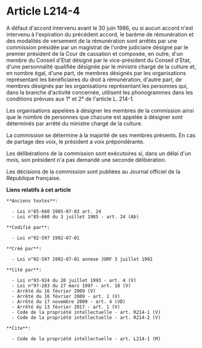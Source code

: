 # Article L214-4

A défaut d'accord intervenu avant le 30 juin 1986, ou si aucun accord n'est intervenu à l'expiration du précédent accord, le
barème de rémunération et des modalités de versement de la rémunération sont arrêtés par une commission présidée par un
magistrat de l'ordre judiciaire désigné par le premier président de la Cour de cassation et composée, en outre, d'un membre
du Conseil d'Etat désigné par le vice-président du Conseil d'Etat, d'une personnalité qualifiée désignée par le ministre
chargé de la culture et, en nombre égal, d'une part, de membres désignés par les organisations représentant les bénéficiaires
du droit à rémunération, d'autre part, de membres désignés par les organisations représentant les personnes qui, dans la
branche d'activité concernée, utilisent les phonogrammes dans les conditions prévues aux 1° et 2° de l'article L. 214-1.

Les organisations appelées à désigner les membres de la commission ainsi que le nombre de personnes que chacune est appelée à
désigner sont déterminés par arrêté du ministre chargé de la culture.

La commission se détermine à la majorité de ses membres présents. En cas de partage des voix, le président a voix
prépondérante.

Les délibérations de la commission sont exécutoires si, dans un délai d'un mois, son président n'a pas demandé une seconde
délibération.

Les décisions de la commission sont publiées au Journal officiel de la République française.

**Liens relatifs à cet article**

	**Anciens textes**:

	  - Loi n°85-660 1985-07-03 art. 24
	  - Loi n°85-660 du 3 juillet 1985 - art. 24 (Ab)

	**Codifié par**:

	  - Loi n°92-597 1992-07-01

	**Créé par**:

	  - Loi n°92-597 1992-07-01 annexe JORF 3 juillet 1992

	**Cité par**:

	  - Loi n°93-924 du 20 juillet 1993 - art. 4 (V)
	  - Loi n°97-283 du 27 mars 1997 - art. 18 (V)
	  - Arrêté du 16 février 2009 (V)
	  - Arrêté du 16 février 2009 - art. 1 (V)
	  - Arrêté du 17 novembre 2009 - art. 4 (VD)
	  - Arrêté du 13 février 2017 - art. 1 (V)
	  - Code de la propriété intellectuelle - art. R214-1 (V)
	  - Code de la propriété intellectuelle - art. R214-2 (V)

	**Cite**:

	  - Code de la propriété intellectuelle - art. L214-1 (M)
